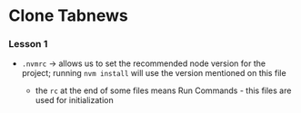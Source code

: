 # Clone Tabnews

### Lesson 1

- `.nvmrc` -> allows us to set the recommended node version for the project; running `nvm install` will use the version mentioned on this file

  - the `rc` at the end of some files means Run Commands - this files are used for initialization
